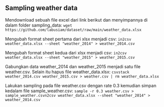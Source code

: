 ## Sampling weather data

Mendownload sebuah file excel dari link berikut dan menyimpannya di dalam folder sampling_data:
`wget https://github.com/labusiam/dataset/raw/main/weather_data.xlsx`

Mengubah format sheet pertama dari xlsx menjadi csv:
`in2csv weather_data.xlsx --sheet "weather_2014" > weather_2014.csv`

Mengubah format sheet kedua dari xlsx menjadi csv:
`in2csv weather_data.xlsx --sheet "weather_2015" > weather_2015.csv`

Gabungkan data weather_2014 dan weather_2015 menjadi satu file weather.csv. Selain itu hapus file weather_data.xlsx:
`csvstack weather_2014.csv weather_2015.csv > weather.csv | rm weather_data.xlsx`

Lakukan sampling pada file weather.csv dengan rate 0.3 kemudian simpan kedalam file sample_weather.csv:
`sample -r 0.3 weather.csv > sample_weather.csvn2csv weather_data.xlsx --sheet "weather_2014" > weather_2014.csv`
